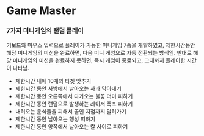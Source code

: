 # Game Master 
### 7가지 미니게임의 랜덤 플레이

키보드와 마우스 입력으로 플레이가 가능한 미니게임 7종을 개발하였고, 제한시간동안 해당 미니게임의 미션을 완료하면, 다음 미니 게임으로 자동 전환되는 방식임. 반대로 해당 미니게임의 미션을 완료하지 못하면, 즉시 게임이 종료되고, 그때까지 플레이한 시간이 나타남.

- 제한시간 내에 10개의 타겟 맞추기
- 제한시간 동안 사방에서 날아오는 사과 막아내기
- 제한시간 동안 오른쪽에서 다가오는 불꽃 더미 피하기
- 제한시간 동안 랜덤으로 발생하는 레이저 폭포 피하기
- 내려오는 운석들을 피해서 골인 지점까지 달려가기
- 제한시간 동안 날아오는 행성 피하기
- 제한시간 동안 양쪽에서 날아오는 칼 사이로 피하기
